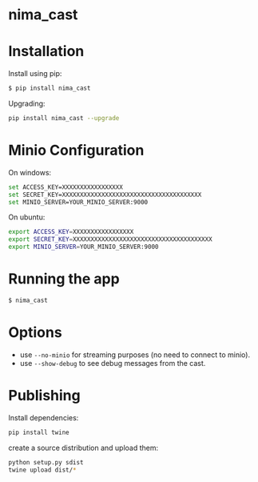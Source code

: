 # nima_cast


# Installation

Install using pip:
```bash
$ pip install nima_cast
```

Upgrading:
```bash
pip install nima_cast --upgrade
```

# Minio Configuration

On windows: 

```bash
set ACCESS_KEY=XXXXXXXXXXXXXXXXX
set SECRET_KEY=XXXXXXXXXXXXXXXXXXXXXXXXXXXXXXXXXXXXXXX
set MINIO_SERVER=YOUR_MINIO_SERVER:9000
```

On ubuntu:

```bash
export ACCESS_KEY=XXXXXXXXXXXXXXXXX
export SECRET_KEY=XXXXXXXXXXXXXXXXXXXXXXXXXXXXXXXXXXXXXXX
export MINIO_SERVER=YOUR_MINIO_SERVER:9000
```

# Running the app

```bash
$ nima_cast
```

# Options

- use `--no-minio` for streaming purposes (no need to connect to minio).
- use `--show-debug` to see debug messages from the cast.

# Publishing

Install dependencies:
```bash
pip install twine
```

create a source distribution and upload them:
```bash
python setup.py sdist
twine upload dist/*
```
